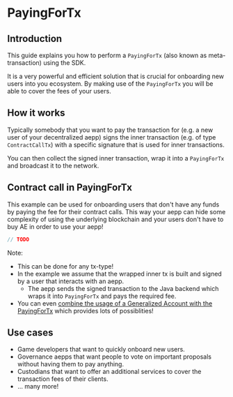 # PayingForTx

## Introduction
This guide explains you how to perform a `PayingForTx` (also known as meta-transaction) using the SDK.

It is a very powerful and efficient solution that is crucial for onboarding new users into you ecosystem. By making use of the `PayingForTx` you will be able to cover the fees of your users.

## How it works
Typically somebody that you want to pay the transaction for (e.g. a new user of your decentralized aepp) signs the inner transaction (e.g. of type `ContractCallTx`) with a specific signature that is used for inner transactions.

You can then collect the signed inner transaction, wrap it into a `PayingForTx` and broadcast it to the network.

## Contract call in PayingForTx
This example can be used for onboarding users that don't have any funds by paying the fee for their contract calls.
This way your aepp can hide some complexity of using the underlying blockchain and your users don't have to buy AE in order to use your aepp! 

```java
// TODO
```

Note:

- This can be done for any tx-type!
- In the example we assume that the wrapped inner tx is built and signed by a user that interacts with an aepp.
    - The aepp sends the signed transaction to the Java backend which wraps it into `PayingForTx` and pays the required fee.
- You can even [combine the usage of a Generalized Account with the PayingForTx](https://aeternity.com/protocol/generalized_accounts/ga_explained.html#payingfor-example) which provides lots of possiblities!

## Use cases

- Game developers that want to quickly onboard new users.
- Governance aepps that want people to vote on important proposals without having them to pay anything.
- Custodians that want to offer an additional services to cover the transaction fees of their clients.
- ... many more!
